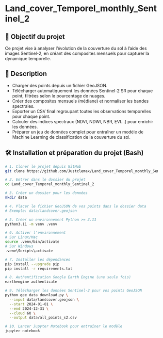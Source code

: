 # Land_cover_Temporel_monthly_Sentinel_2

## 🎯 Objectif du projet

Ce projet vise à analyser l’évolution de la couverture du sol à l’aide des images Sentinel-2, en créant des composites mensuels pour capturer la dynamique temporelle.

## 🚀 Description
- Charger des points depuis un fichier GeoJSON.  
- Télécharger automatiquement les données Sentinel-2 SR pour chaque point, filtrées selon le pourcentage de nuages.  
- Créer des composites mensuels (médiane) et normaliser les bandes spectrales.
- Exporter un CSV final regroupant toutes les observations temporelles pour chaque point.
- Calculer des indices spectraux (NDVI, NDWI, NBR, EVI…) pour enrichir les données.  
- Préparer un jeu de données complet pour entraîner un modèle de Machine Learning de classification de la couverture du sol.  

## 🛠️ Installation et préparation du projet (Bash)

```bash
# 1. Cloner le projet depuis GitHub
git clone https://github.com/Justclemax/Land_cover_Temporel_monthly_Sentinel_2.git

# 2. Entrer dans le dossier du projet
cd Land_cover_Temporel_monthly_Sentinel_2

# 3. Créer un dossier pour les données
mkdir data

# 4. Placer le fichier GeoJSON de vos points dans le dossier data
# Exemple: data/landcover.geojson

# 5. Créer un environnement Python >= 3.11
python3.11 -m venv .venv

# 6. Activer l'environnement
# Sur Linux/Mac
source .venv/bin/activate
# Sur Windows
.venv\Scripts\activate

# 7. Installer les dépendances
pip install --upgrade pip
pip install -r requirements.txt

# 8. Authentification Google Earth Engine (une seule fois)
earthengine authenticate

# 9. Télécharger les données Sentinel-2 pour vos points GeoJSON
python gee_data_download.py \
  --input data/landcover.geojson \
  --start 2024-01-01 \
  --end 2024-12-31 \
  --cloud 60 \
  --output data/all_points_s2.csv

# 10. Lancer Jupyter Notebook pour entraîner le modèle
jupyter notebook